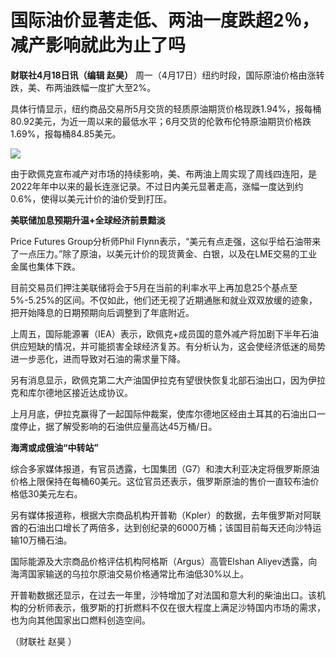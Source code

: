# 国际油价显著走低、两油一度跌超2％，减产影响就此为止了吗

**财联社4月18日讯（编辑 赵昊）** 周一（4月17日）纽约时段，国际原油价格由涨转跌，美、布两油跌幅一度扩大至2%。

具体行情显示，纽约商品交易所5月交货的轻质原油期货价格现跌1.94%，报每桶80.92美元，为近一周以来的最低水平；6月交货的伦敦布伦特原油期货价格跌1.69%，报每桶84.85美元。

![](https://inews.gtimg.com/om_bt/OjiCFQXsaiKtLogh1NTz99tNzu93wddXayiiPBFR1PvfoAA/1000)

由于欧佩克宣布减产对市场的持续影响，美、布两油上周实现了周线四连阳，是2022年年中以来的最长连涨记录。不过日内美元显著走高，涨幅一度达到约0.6%，使得以美元计价的油价受到打压。

**美联储加息预期升温+全球经济前景黯淡**

Price Futures Group分析师Phil
Flynn表示，“美元有点走强，这似乎给石油带来了一点压力。”除了原油，以美元计价的现货黄金、白银，以及在LME交易的工业金属也集体下跌。

目前交易员们押注美联储将会于5月在当前的利率水平上再加息25个基点至5%-5.25%的区间。不仅如此，他们还无视了近期通胀和就业双双放缓的迹象，把开始降息的日期预期向后调整到了年底附近。

上周五，国际能源署（IEA）表示，欧佩克+成员国的意外减产将加剧下半年石油供应短缺的情况，并可能损害全球经济复苏。有分析认为，这会使经济低迷的局势进一步恶化，进而导致对石油的需求量下降。

另有消息显示，欧佩克第二大产油国伊拉克有望很快恢复北部石油出口，因为伊拉克和库尔德地区接近达成协议。

上月月底，伊拉克赢得了一起国际仲裁案，使库尔德地区经由土耳其的石油出口一度停止，据了解受影响的石油供应量高达45万桶/日。

**海湾或成俄油“中转站”**

综合多家媒体报道，有官员透露，七国集团（G7）和澳大利亚决定将俄罗斯原油价格上限保持在每桶60美元。这位官员还表示，俄罗斯原油的售价一直较布油价格低30美元左右。

另有媒体报道称，根据大宗商品机构开普勒（Kpler）的数据，去年俄罗斯对阿联酋的石油出口增长了两倍多，达到创纪录的6000万桶；该国目前每天还向沙特运输10万桶石油。

国际能源及大宗商品价格评估机构阿格斯（Argus）高管Elshan Aliyev透露，向海湾国家输送的乌拉尔原油交易价格通常比布油低30%以上。

开普勒数据还显示，在过去一年里，沙特增加了对法国和意大利的柴油出口。该机构的分析师表示，俄罗斯的打折燃料不仅在很大程度上满足沙特国内市场的需求，也为向其他国家出口燃料创造空间。

（财联社 赵昊 ）

